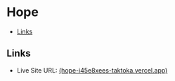 # Hope
 - [Links](#links)



## Links
- Live Site URL: [(hope-i45e8xees-taktoka.vercel.app)](hope-i45e8xees-taktoka.vercel.app)
